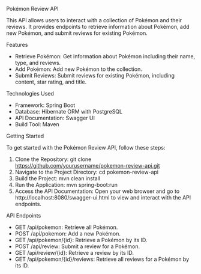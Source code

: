 Pokémon Review API

This API allows users to interact with a collection of Pokémon and their reviews. It provides endpoints to retrieve information about Pokémon, add new Pokémon, and submit reviews for existing Pokémon.

Features
- Retrieve Pokémon: Get information about Pokémon including their name, type, and reviews.
- Add Pokémon: Add new Pokémon to the collection.
- Submit Reviews: Submit reviews for existing Pokémon, including content, star rating, and title.

Technologies Used
- Framework: Spring Boot
- Database: Hibernate ORM with PostgreSQL
- API Documentation: Swagger UI
- Build Tool: Maven

Getting Started

To get started with the Pokémon Review API, follow these steps:

1. Clone the Repository: git clone https://github.com/yourusername/pokemon-review-api.git
2. Navigate to the Project Directory: cd pokemon-review-api
3. Build the Project: mvn clean install
4. Run the Application: mvn spring-boot:run
5. Access the API Documentation: Open your web browser and go to http://localhost:8080/swagger-ui.html to view and interact with the API endpoints.

API Endpoints
- GET /api/pokemon: Retrieve all Pokémon.
- POST /api/pokemon: Add a new Pokémon.
- GET /api/pokemon/{id}: Retrieve a Pokémon by its ID.
- POST /api/review: Submit a review for a Pokémon.
- GET /api/review/{id}: Retrieve a review by its ID.
- GET /api/pokemon/{id}/reviews: Retrieve all reviews for a Pokémon by its ID.
  
